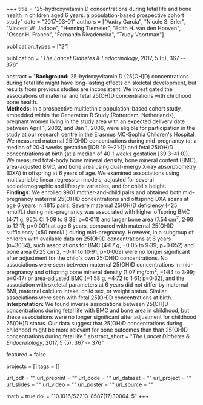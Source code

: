 +++
title = "25-hydroxyvitamin D concentrations during fetal life and bone health in children aged 6 years: a population-based prospective cohort study"
date = "2017-03-01"
authors = ["Audry Garcia", "Nicole S. Erler", "Vincent W. Jadooe", "Henning Tiemeier", "Edith H. van den Hooven", "Oscar H. Franco", "Fernando Rivadeneira", "Trudy Voortman"]

publication_types = ["2"]

publication = "*The Lancet Diabetes & Endocrinology*, 2017, 5 (5), 367 -- 376"

abstract = "**Background:** 25-hydroxyvitamin D (25[OH]D) concentrations during fetal life might have long-lasting effects on skeletal development, but results from previous studies are inconsistent. We investigated the associations of maternal and fetal 25(OH)D concentrations with childhood bone health.<br>**Methods:** In a prospective multiethnic population-based cohort study, embedded within the Generation R Study (Rotterdam, Netherlands), pregnant women living in the study area with an expected delivery date between April 1, 2002, and Jan 1, 2006, were eligible for participation in the study at our research centre in the Erasmus MC-Sophia Children's Hospital. We measured maternal 25(OH)D concentrations during mid-pregnancy (at a median of 20·4 weeks gestation [IQR 19·9–21·1]) and fetal 25(OH)D concentrations at birth (at a median of 40·1 weeks gestation [39·3–41·0]). We measured total-body bone mineral density, bone mineral content (BMC), area-adjusted BMC, and bone area using dual-energy X-ray absorptiometry (DXA) in offspring at 6 years of age. We examined associations using multivariable linear regression models, adjusted for several sociodemographic and lifestyle variables, and for child's height.<br>**Findings:** We enrolled 9901 mother-and-child pairs and obtained both mid-pregnancy maternal 25(OH)D concentrations and offspring DXA scans at age 6 years in 4815 pairs. Severe maternal 25(OH)D deficiency (<25 nmol/L) during mid-pregnancy was associated with higher offspring BMC (4·71 g, 95% CI 1·09 to 8·33; p=0·011) and larger bone area (7.54 cm<sup>2</sup>, 2·99 to 12·11; p=0·001) at age 6 years, compared with maternal 25(OH)D sufficiency (≥50 nmol/L) during mid-pregnancy. However, in a subgroup of children with available data on 25(OH)D concentrations at 6 years (n=3034), such associations for BMC (4·67 g, −0·05 to 9·39; p=0·052) and bone area (5·25 cm 2, −0·41 to 10·91; p=0·069) were no longer significant after adjustment for the child's own 25(OH)D concentrations. No associations were seen between maternal 25(OH)D concentrations in mid-pregnancy and offspring bone mineral density (1·07 mg/cm<sup>2</sup>, −1·84 to 3·99; p=0·47) or area-adjusted BMC (−1·58 g, −4·72 to 1·61; p=0·32), and the association with skeletal parameters at 6 years did not differ by maternal BMI, maternal calcium intake, child sex, or weight status. Similar associations were seen with fetal 25(OH)D concentrations at birth.<br>**Interpretation:** We found inverse associations between 25(OH)D concentrations during fetal life with BMC and bone area in childhood, but these associations were no longer significant after adjustment for childhood 25(OH)D status. Our data suggest that 25(OH)D concentrations during childhood might be more relevant for bone outcomes than than 25(OH)D concentrations during fetal life."
abstract_short = "*The Lancet Diabetes & Endocrinology*, 2017, 5 (5), 367 -- 376"

featured = false

projects = []
tags = []

url_pdf = ""
url_preprint = ""
url_code = ""
url_dataset = ""
url_project = ""
url_slides = ""
url_video = ""
url_poster = ""
url_source = ""

math = true
doi = "10.1016/S2213-8587(17)30064-5"
+++
